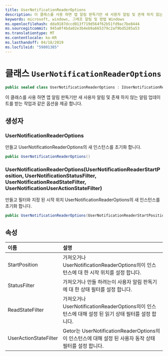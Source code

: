 ```yaml
---
title: UserNotificationReaderOptions
description: 이 클래스를 사용 하면 앱 알림 판독기만 새 사용자 알림 및 존재 하지 않는 알림 업데이트를 받는 작업과 같은 옵션을 제공 합니다.
keywords: microsoft, windows, 그래프 알림 및 방법 Windows
ms.openlocfilehash: dda9187dccd013f719d564f62b51fd9ac7be8444
ms.sourcegitcommit: 945a0f4bda02e3b4eb9a665379c2af9bd5285a53
ms.translationtype: MT
ms.contentlocale: ko-KR
ms.lasthandoff: 04/18/2019
ms.locfileid: "59801385"
---
```

# <a name="class-usernotificationreaderoptions"></a>클래스 `UserNotificationReaderOptions`

```C#
public sealed class UserNotificationReaderOptions : IUserNotificationReaderOptions
```

이 클래스를 사용 하면 앱 알림 판독기만 새 사용자 알림 및 존재 하지 않는 알림 업데이트를 받는 작업과 같은 옵션을 제공 합니다. 

## <a name="constructors"></a>생성자

### <a name="usernotificationreaderoptions"></a>UserNotificationReaderOptions
만들고 UserNotificationReaderOptions의 새 인스턴스를 초기화 합니다.

```C#
public UserNotificationReaderOptions()
```

### <a name="usernotificationreaderoptionsusernotificationreaderstartposition-usernotificationstatusfilter-usernotificationreadstatefilter-usernotificationuseractionstatefilter"></a>UserNotificationReaderOptions(UserNotificationReaderStartPosition, UserNotificationStatusFilter, UserNotificationReadStateFilter, UserNotificationUserActionStateFilter)
만들고 필터와 지정 된 시작 위치 UserNotificationReaderOptions의 새 인스턴스를 초기화 합니다. 

```C#
public UserNotificationReaderOptions(UserNotificationReaderStartPosition startPosition, UserNotificationStatusFilter statusFilter, UserNotificationReadStateFilter readStateFilter, UserNotificationUserActionStateFilter userActionStateFilter)
```

## <a name="properties"></a>속성

|이름 | 설명 |
|:-- |:-- |
|StartPosition |가져오거나 UserNotificationReaderOptions의이 인스턴스에 대 한 시작 위치를 설정 합니다.|
|   StatusFilter |가져오거나 만들 하려는이 사용자 알림 판독기에 대 한 상태 필터를 설정 합니다.| 
|   ReadStateFilter |가져오거나 UserNotificationReaderOptions의이 인스턴스에 대해 설정 된 읽기 상태 필터를 설정 합니다.| 
|   UserActionStateFilter|Getor는 UserNotificationReaderOptions의이 인스턴스에 대해 설정 된 사용자 동작 상태 필터를 설정 합니다.| 




